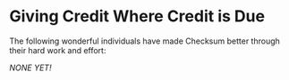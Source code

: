 # Giving Credit Where Credit is Due

The following wonderful individuals have made Checksum better through their hard
work and effort:

_NONE YET!_

